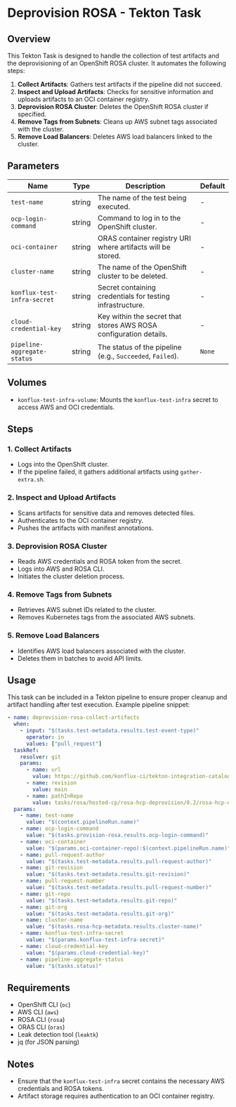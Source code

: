 # Deprovision ROSA - Tekton Task

## Overview

This Tekton Task is designed to handle the collection of test artifacts and the deprovisioning of an OpenShift ROSA cluster. It automates the following steps:

1. **Collect Artifacts**: Gathers test artifacts if the pipeline did not succeed.
2. **Inspect and Upload Artifacts**: Checks for sensitive information and uploads artifacts to an OCI container registry.
3. **Deprovision ROSA Cluster**: Deletes the OpenShift ROSA cluster if specified.
4. **Remove Tags from Subnets**: Cleans up AWS subnet tags associated with the cluster.
5. **Remove Load Balancers**: Deletes AWS load balancers linked to the cluster.

## Parameters

| Name | Type | Description | Default |
|------|------|-------------|---------|
| `test-name` | string | The name of the test being executed. | - |
| `ocp-login-command` | string | Command to log in to the OpenShift cluster. | - |
| `oci-container` | string | ORAS container registry URI where artifacts will be stored. | - |
| `cluster-name` | string | The name of the OpenShift cluster to be deleted. | - |
| `konflux-test-infra-secret` | string | Secret containing credentials for testing infrastructure. | - |
| `cloud-credential-key` | string | Key within the secret that stores AWS ROSA configuration details. | - |
| `pipeline-aggregate-status` | string | The status of the pipeline (e.g., `Succeeded`, `Failed`). | `None` |

## Volumes

- `konflux-test-infra-volume`: Mounts the `konflux-test-infra` secret to access AWS and OCI credentials.

## Steps

### 1. Collect Artifacts

- Logs into the OpenShift cluster.
- If the pipeline failed, it gathers additional artifacts using `gather-extra.sh`.

### 2. Inspect and Upload Artifacts

- Scans artifacts for sensitive data and removes detected files.
- Authenticates to the OCI container registry.
- Pushes the artifacts with manifest annotations.

### 3. Deprovision ROSA Cluster

- Reads AWS credentials and ROSA token from the secret.
- Logs into AWS and ROSA CLI.
- Initiates the cluster deletion process.

### 4. Remove Tags from Subnets

- Retrieves AWS subnet IDs related to the cluster.
- Removes Kubernetes tags from the associated AWS subnets.

### 5. Remove Load Balancers

- Identifies AWS load balancers associated with the cluster.
- Deletes them in batches to avoid API limits.

## Usage

This task can be included in a Tekton pipeline to ensure proper cleanup and artifact handling after test execution. Example pipeline snippet:

```yaml
- name: deprovision-rosa-collect-artifacts
  when:
    - input: "$(tasks.test-metadata.results.test-event-type)"
      operator: in
      values: ["pull_request"]
  taskRef:
    resolver: git
    params:
      - name: url
        value: https://github.com/konflux-ci/tekton-integration-catalog.git
      - name: revision
        value: main
      - name: pathInRepo
        value: tasks/rosa/hosted-cp/rosa-hcp-deprovision/0.2/rosa-hcp-deprovision.yaml
  params:
    - name: test-name
      value: "$(context.pipelineRun.name)"
    - name: ocp-login-command
      value: "$(tasks.provision-rosa.results.ocp-login-command)"
    - name: oci-container
      value: "$(params.oci-container-repo):$(context.pipelineRun.name)"
    - name: pull-request-author
      value: "$(tasks.test-metadata.results.pull-request-author)"
    - name: git-revision
      value: "$(tasks.test-metadata.results.git-revision)"
    - name: pull-request-number
      value: "$(tasks.test-metadata.results.pull-request-number)"
    - name: git-repo
      value: "$(tasks.test-metadata.results.git-repo)"
    - name: git-org
      value: "$(tasks.test-metadata.results.git-org)"
    - name: cluster-name
      value: "$(tasks.rosa-hcp-metadata.results.cluster-name)"
    - name: konflux-test-infra-secret
      value: "$(params.konflux-test-infra-secret)"
    - name: cloud-credential-key
      value: "$(params.cloud-credential-key)"
    - name: pipeline-aggregate-status
      value: "$(tasks.status)"
```

## Requirements

- OpenShift CLI (`oc`)
- AWS CLI (`aws`)
- ROSA CLI (`rosa`)
- ORAS CLI (`oras`)
- Leak detection tool (`leaktk`)
- jq (for JSON parsing)

## Notes

- Ensure that the `konflux-test-infra` secret contains the necessary AWS credentials and ROSA tokens.
- Artifact storage requires authentication to an OCI container registry.
